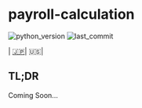 # payroll-calculation

![python_version](https://img.shields.io/github/pipenv/locked/python-version/yuto51942/payroll-calculation)
![last_commit](https://img.shields.io/github/last-commit/yuto51942/payroll-calculation)

| [🇯🇵](../README.md)| 🇺🇸|

## TL;DR

Coming Soon...
